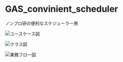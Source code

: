 # GAS_convinient_scheduler
ノンプロ研の便利なスケジューラー用

![ユースケース図](https://user-images.githubusercontent.com/64948431/147707390-a97765db-47eb-4695-8ccf-2e7e988e7b9a.png)

![クラス図](https://user-images.githubusercontent.com/64948431/147706856-775faf9b-e322-4387-93b3-2ca1d40c3ba9.png)

![業務フロー図](https://user-images.githubusercontent.com/64948431/148668515-d9d32e64-6ea1-40d0-b5af-b25995f2f89b.png)


